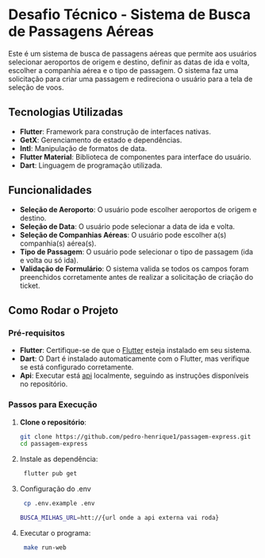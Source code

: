# Desafio Técnico - Sistema de Busca de Passagens Aéreas

Este é um sistema de busca de passagens aéreas que permite aos usuários selecionar aeroportos de origem e destino,
definir as datas de ida e volta, escolher a companhia aérea e o tipo de passagem. O sistema faz uma solicitação para
criar uma passagem e redireciona o usuário para a tela de seleção de voos.

## Tecnologias Utilizadas

- **Flutter**: Framework para construção de interfaces nativas.
- **GetX**: Gerenciamento de estado e dependências.
- **Intl**: Manipulação de formatos de data.
- **Flutter Material**: Biblioteca de componentes para interface do usuário.
- **Dart**: Linguagem de programação utilizada.

## Funcionalidades

- **Seleção de Aeroporto**: O usuário pode escolher aeroportos de origem e destino.
- **Seleção de Data**: O usuário pode selecionar a data de ida e volta.
- **Seleção de Companhias Aéreas**: O usuário pode escolher a(s) companhia(s) aérea(s).
- **Tipo de Passagem**: O usuário pode selecionar o tipo de passagem (ida e volta ou só ida).
- **Validação de Formulário**: O sistema valida se todos os campos foram preenchidos corretamente antes de realizar a
  solicitação de criação do ticket.

## Como Rodar o Projeto

### Pré-requisitos

- **Flutter**: Certifique-se de que o [Flutter](https://flutter.dev/docs/get-started/install) esteja instalado em seu
  sistema.
- **Dart**: O Dart é instalado automaticamente com o Flutter, mas verifique se está configurado corretamente.
- **Api**: Executar está [api](https://github.com/gralmeidan/busca-mock-api) localmente, seguindo as instruções
  disponíveis no repositório.

### Passos para Execução

1. **Clone o repositório**:

   ```bash
   git clone https://github.com/pedro-henrique1/passagem-express.git
   cd passagem-express
    ```
2. Instale as dependência:

   ```bash
    flutter pub get
   ```
3. Configuração do .env
   ```bash
    cp .env.example .env
   
   BUSCA_MILHAS_URL=htt://{url onde a api externa vai roda}
   ```

4. Executar o programa:
   ```bash
    make run-web
   ```